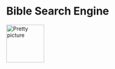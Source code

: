 # Bible Search Engine

<Image src="/home_page.png" alt="Pretty picture" width="100" height="100" />

